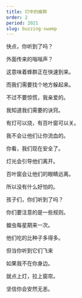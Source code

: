 ```yaml
---
title: 灯中的蜂群
order: 2
period: 2021
slug: buzzing-swamp
---
```


快点，你听到了吗？

外面传来的嗡嗡声？

这意味着蜂群正在快速到来。

而我们需要找个地方躲起来。

不过不要惊慌，我亲爱的。

我知道我们需要的诀窍。

有灯可以烧，有百叶窗可以关。

我不会让他们让你流血的。

你看，我们现在安全了。

灯光会引导他们离开。

百叶窗会让他们的眼睛远离。

所以没有什么好怕的。

孩子们，你们听到了吗？

你们要注意的是一些规则。

蝗虫每星期来一次。

他们吃的比种子多得多。

但当你听到它们飞来

如果我不在你身边。

就点上灯，拉上窗帘。

坚信你会安然无恙。